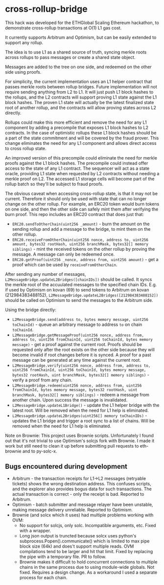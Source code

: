 # cross-rollup-bridge

This hack was developed for the ETHGlobal Scaling Ethereum hackathon, to demonstrate cross-rollup transactions at O(1) L1 gas cost.

It currently supports Arbitrum and Optimism, but can be easily extended to support any rollup.

The idea is to use L1 as a shared source of truth, syncing merkle roots across rollups to pass messages or create a shared state object.

Messages are added to the tree on one side, and redeemed on the other side using proofs.

For simplicity, the current implementation uses an L1 helper contract that passes merkle roots between rollup bridges.  Future implementation will not require sending anything from L2 to L1.  It will just push L1 block hashes to the rollups, and the L2 contracts will support proving L1 state against the L1 block hashes.  The proven L1 state will actually be the latest finalized state root of another rollup, and the contracts will allow proving states across L2 directly.

Rollups could make this more efficient and remove the need for any L1 component by adding a precompile that exposes L1 block hashes to L2 contracts.  In the case of optimistic rollups these L1 block hashes should be a part of the state commitment and will be covered by the fraud prover.  This change eliminates the need for any L1 component and allows direct access to cross rollup state.

An improved version of this precompile could eliminate the need for merkle proofs against the L1 block hashes.  The precompile could instead offer access to the state of any L1 contract.  The sequencer will act as a state oracle, providing L1 state when requested by L2 contracts without needing a merkle proof on L2.  The accessed L1 storage cells will become part of the rollup batch so they'll be subject to fraud proofs.

The obvious caveat when accessing cross-rollup state, is that it may not be current.  Therefore it should only be used with state that can no longer change on the other rollup.  For example, an ERC20 token would burn tokens on one side, and then the other side can safely mint them after verifying the burn proof.  This repo includes an ERC20 contract that does just that:

- `ERC20.sendToOtherChain(uint256 _amount)` - burn the amount on the sending rollup and add a message to the bridge, to mint them on the other rollup.
- `ERC20.receiveFromOtherChain(uint256 nonce, address to, uint256 amount, bytes32 rootHash, uint256 branchMask, bytes32[] memory siblings)` - mint the received tokens on the other rollup by proving the message. A message can only be redeemed once.
- `ERC20.getProof(uint256 _nonce, address from, uint256 amount)` - get a proof which can be used by `receiveFromOtherChain`.

After sending any number of messages, `L2MessageBridge.updateL2Bridges([chainIDs])` should be called.  It syncs the merkle root of the accuulated messages to the specified chain IDs.  E.g. if used by Optimism on kovan (69) to send tokens to Arbitrum on kovan (212984383488152), `L2MessageBridge.updateL2Bridges([212984383488152])` should be called on Optimism to send the messages to the Arbitrum side.

Using the bridge directly:

- `L2MessageBridge.send(address to, bytes memory message, uint256 toChainId)` - queue an arbitrary message to address `to` on chain `toChainId`.
- `L2MessageBridge.getMessageProof(uint256 nonce, address from, address to, uint256 fromChainId, uint256 toChainId, bytes memory message)` - get a proof against the current root.  Proofs should be requested only after the root exists on the other side because they will become invalid if root changes before it is synced.  A proof for a past message can be generated at any time against the current root.
- `L2MessageBridge.verify(uint256 nonce, address from, address to, uint256 fromChainId, uint256 toChainId, bytes memory message, bytes32 rootHash, uint branchMask, bytes32[] memory siblings)` - verify a proof from any chain.
- `L2MessageBridge.redeem(uint256 nonce, address from, uint256 fromChainId, bytes memory message, bytes32 rootHash, uint branchMask, bytes32[] memory siblings)` - redeem a message from another chain.  Upon success the message is invalidated.
- `L2MessageBridge.updateL1Bridge()` - update the L1 helper bridge with the latest root.  Will be removed when the need for L1 help is eliminated.
- `L2MessageBridge.updateL2Bridges(uint256[] memory toChainIDs)` - updates the L1 bridge and trigger a root sync to a list of chains.  Will be removed when the need for L1 help is eliminated.

Note on Brownie: This project uses Brownie scripts. Unfortunately I found out that it's not trivial to use Optimism's solcjs fork with Brownie.  I made it work but still need to clean it up before submitting pull requests to eth-brownie and to py-solc-x.

## Bugs encountered during development

- Arbitrum - the transaction receipts for L1->L2 messages (retryable tickets) shows the wrong destination address.  This confuses scripts, and the explorer also provides bogus data for such transactions.  The actual transaction is correct - only the receipt is bad.  Reported to Arbitrum.
- Optimism - batch submitter and message relayer have been unstable, making message delivery unreliable.  Reported to Optimism.
- Brownie (and solcx which it uses) had multiple problems working with OVM:
  - No support for solcjs, only solc.  Incompatible arguments, etc.  Fixed with a wrapper.
  - Long json output is truncted because solcx uses python's subprocess.Popen().communicate() which is limited to max pipe block size (64k) and does't support multiple reads.  OVM compilations tend to be larger and hit that limit.  Fixed by replacing the pipe with a temporary file.  PR to follow.
  - Brownie makes it difficult to hold concurrent connections to multiple chains in the same process due to using module-wide globals.  Not fixed.  Requires a design change.  As a workaround I used a separate process for each chain.
